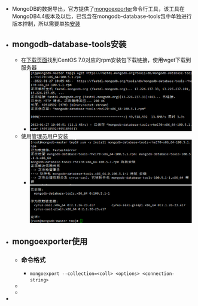 - MongoDB的数据导出，官方提供了[mongoexporter](https://docs.mongodb.com/database-tools/mongoexport/)命令行工具，该工具在MongoDB4.4版本及以后，已包含在mongodb-database-tools包中单独进行版本控制，所以需要单独[安装](https://docs.mongodb.com/database-tools/installation/installation-linux/)
- ## mongodb-database-tools安装
	- 在[下载页面](https://www.mongodb.com/try/download/database-tools?tck=docs_databasetools)找到CentOS 7.0对应的rpm安装包下载链接，使用wget下载到服务器
		- ![image.png](../assets/image_1643249429238_0.png)
	- 使用管理员用户安装
		- ![image.png](../assets/image_1643249579582_0.png)
		  ![image.png](../assets/image_1643249595934_0.png)
- ## mongoexporter使用
	- ### 命令格式
		- `mongoexport --collection=<coll> <options> <connection-string>`
	-
	-
-